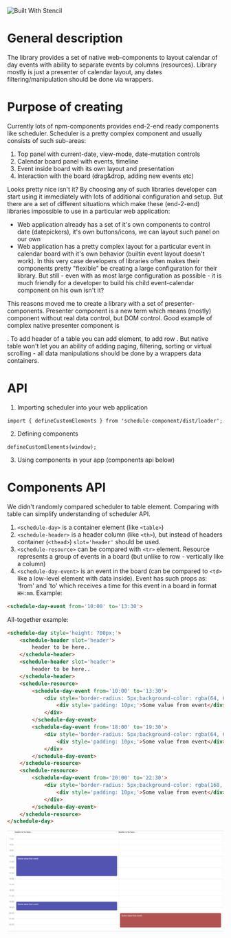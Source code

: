 ![Built With Stencil](https://img.shields.io/badge/-Built%20With%20Stencil-16161d.svg?logo=data%3Aimage%2Fsvg%2Bxml%3Bbase64%2CPD94bWwgdmVyc2lvbj0iMS4wIiBlbmNvZGluZz0idXRmLTgiPz4KPCEtLSBHZW5lcmF0b3I6IEFkb2JlIElsbHVzdHJhdG9yIDE5LjIuMSwgU1ZHIEV4cG9ydCBQbHVnLUluIC4gU1ZHIFZlcnNpb246IDYuMDAgQnVpbGQgMCkgIC0tPgo8c3ZnIHZlcnNpb249IjEuMSIgaWQ9IkxheWVyXzEiIHhtbG5zPSJodHRwOi8vd3d3LnczLm9yZy8yMDAwL3N2ZyIgeG1sbnM6eGxpbms9Imh0dHA6Ly93d3cudzMub3JnLzE5OTkveGxpbmsiIHg9IjBweCIgeT0iMHB4IgoJIHZpZXdCb3g9IjAgMCA1MTIgNTEyIiBzdHlsZT0iZW5hYmxlLWJhY2tncm91bmQ6bmV3IDAgMCA1MTIgNTEyOyIgeG1sOnNwYWNlPSJwcmVzZXJ2ZSI%2BCjxzdHlsZSB0eXBlPSJ0ZXh0L2NzcyI%2BCgkuc3Qwe2ZpbGw6I0ZGRkZGRjt9Cjwvc3R5bGU%2BCjxwYXRoIGNsYXNzPSJzdDAiIGQ9Ik00MjQuNywzNzMuOWMwLDM3LjYtNTUuMSw2OC42LTkyLjcsNjguNkgxODAuNGMtMzcuOSwwLTkyLjctMzAuNy05Mi43LTY4LjZ2LTMuNmgzMzYuOVYzNzMuOXoiLz4KPHBhdGggY2xhc3M9InN0MCIgZD0iTTQyNC43LDI5Mi4xSDE4MC40Yy0zNy42LDAtOTIuNy0zMS05Mi43LTY4LjZ2LTMuNkgzMzJjMzcuNiwwLDkyLjcsMzEsOTIuNyw2OC42VjI5Mi4xeiIvPgo8cGF0aCBjbGFzcz0ic3QwIiBkPSJNNDI0LjcsMTQxLjdIODcuN3YtMy42YzAtMzcuNiw1NC44LTY4LjYsOTIuNy02OC42SDMzMmMzNy45LDAsOTIuNywzMC43LDkyLjcsNjguNlYxNDEuN3oiLz4KPC9zdmc%2BCg%3D%3D&colorA=16161d&style=flat-square)

# General description
The library provides a set of native web-components to layout calendar of day events with ability to separate events by columns (resources). Library mostly is just a presenter of calendar layout, any dates filtering/manipulation should be done via wrappers.

# Purpose of creating
Currently lots of npm-components provides end-2-end ready components like scheduler. Scheduler is a pretty complex component and usually consists of such sub-areas:
1. Top panel with current-date, view-mode, date-mutation controls
2. Calendar board panel with events, timeline
3. Event inside board with its own layout and presentation
4. Interaction with the board (drag&drop, adding new events etc)

Looks pretty nice isn't it? By choosing any of such libraries developer can start using it immediately with lots of additional configuration and setup.
But there are a set of different situations which make these (end-2-end) libraries impossible to use in a particular web application:
- Web application already has a set of it's own components to control date (datepickers), it's own buttons/icons, we can layout such panel on our own
- Web application has a pretty complex layout for a particular event in calendar board with it's own behavior (builtin event layout doesn't work). In this very case developers of libraries often makes their components pretty "flexible" be creating a large configuration for their library. But still - even with as most large configuration as possible - it is much friendly for a developer to build his child event-calendar component on his own isn't it?

This reasons moved me to create a library with a set of presenter-components. Presenter component is a new term which means (mostly) component without real data control, but DOM control. Good example of complex native presenter component is <table>. To add header of a table you can add <thead> element, to add row <tr>. But native table won't let you an ability of adding paging, filtering, sorting or virtual scrolling - all data manipulations should be done by a wrappers data containers.

# API
1. Importing scheduler into your web application
```
import { defineCustomElements } from 'schedule-component/dist/loader';
```
2. Defining components
```
defineCustomElements(window);
```
3. Using components in your app (components api below)

# Components API
We didn't randomly compared scheduler to table element. Comparing with table can simplify understanding of scheduler API.
1. ```<schedule-day>``` is a container element (like ```<table>```)
2. ```<schedule-header>``` is a header column (like ```<th>```), but instead of headers container (```<thead>```) ```slot='header'``` should be used.
3. ```<schedule-resource>``` can be compared with ```<tr>``` element. Resource represents a group of events in a board (but unlike to row - vertically like a column)
4. ```<schedule-day-event>``` is an event in the board (can be compared to ```<td>``` like a low-level element with data inside). Event has such props as: 'from' and 'to' which receives a time for this event in a board in format ```HH:mm```. 
Example: 
```HTML
<schedule-day-event from='10:00' to='13:30'>
```

All-together example:
```HTML
<schedule-day style='height: 700px;'>
    <schedule-header slot='header'>
        header to be here..
    </schedule-header>
    <schedule-header slot='header'>
        header to be here..
    </schedule-header>
    <schedule-resource>
        <schedule-day-event from='10:00' to='13:30'>
            <div style='border-radius: 5px;background-color: rgba(64, 64, 168, 0.9);color: white;'>
                <div style='padding: 10px;'>Some value from event</div>
            </div>
        </schedule-day-event>
        <schedule-day-event from='18:00' to='19:30'>
            <div style='border-radius: 5px;background-color: rgba(64, 64, 168, 0.9);color: white;'>
                <div style='padding: 10px;'>Some value from event</div>
            </div>
        </schedule-day-event>
    </schedule-resource>
    <schedule-resource>
        <schedule-day-event from='20:00' to='22:30'>
            <div style='border-radius: 5px;background-color: rgba(168, 64, 64, 0.9);color: white;'>
                <div style='padding: 10px;'>Some value from event</div>
            </div>
        </schedule-day-event>
    </schedule-resource>
</schedule-day>
```

![Alt text](example.PNG)